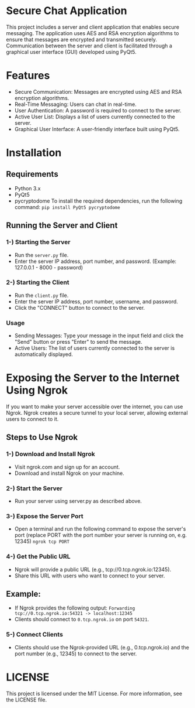 # Secure Chat Application
This project includes a server and client application that enables secure messaging. The application uses AES and RSA encryption algorithms to ensure that messages are encrypted and transmitted securely. Communication between the server and client is facilitated through a graphical user interface (GUI) developed using PyQt5.

# Features
* Secure Communication: Messages are encrypted using AES and RSA encryption algorithms.
* Real-Time Messaging: Users can chat in real-time.
* User Authentication: A password is required to connect to the server.
* Active User List: Displays a list of users currently connected to the server.
* Graphical User Interface: A user-friendly interface built using PyQt5.
  
# Installation
## Requirements
* Python 3.x
* PyQt5
* pycryptodome
To install the required dependencies, run the following command:
```pip install PyQt5 pycryptodome```
## Running the Server and Client
### 1-) Starting the Server
* Run the ``server.py`` file.
* Enter the server IP address, port number, and password. (Example: 127.0.0.1 - 8000 - password)
### 2-) Starting the Client
* Run the ``client.py`` file.
* Enter the server IP address, port number, username, and password.
* Click the "CONNECT" button to connect to the server.
### Usage
* Sending Messages: Type your message in the input field and click the "Send" button or press "Enter" to send the message.
* Active Users: The list of users currently connected to the server is automatically displayed.
# Exposing the Server to the Internet Using Ngrok
If you want to make your server accessible over the internet, you can use Ngrok. Ngrok creates a secure tunnel to your local server, allowing external users to connect to it.
## Steps to Use Ngrok
### 1-) Download and Install Ngrok
* Visit ngrok.com and sign up for an account.
* Download and install Ngrok on your machine.
### 2-) Start the Server
* Run your server using server.py as described above.
### 3-) Expose the Server Port
* Open a terminal and run the following command to expose the server's port (replace PORT with the port number your server is running on, e.g. 12345)
        ``ngrok tcp PORT``
### 4-) Get the Public URL
* Ngrok will provide a public URL (e.g., tcp://0.tcp.ngrok.io:12345).
* Share this URL with users who want to connect to your server.
## Example:
* If Ngrok provides the following output: ``Forwarding                    tcp://0.tcp.ngrok.io:54321 -> localhost:12345``
* Clients should connect to ``0.tcp.ngrok.io`` on port ``54321``.
### 5-) Connect Clients
* Clients should use the Ngrok-provided URL (e.g., 0.tcp.ngrok.io) and the port number (e.g., 12345) to connect to the server.
# LICENSE
This project is licensed under the MIT License. For more information, see the LICENSE file.
